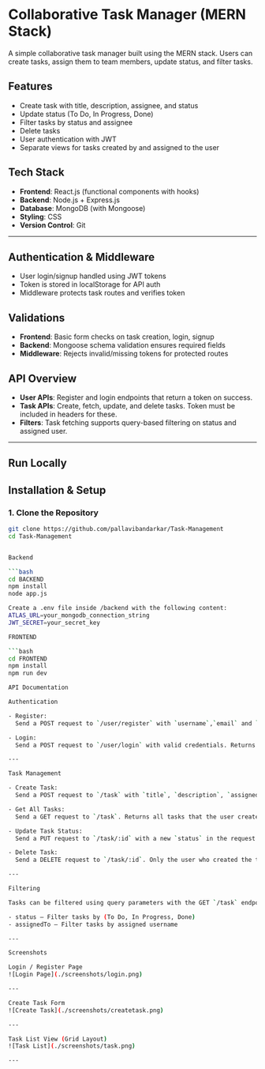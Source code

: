 # Collaborative Task Manager (MERN Stack)

A simple collaborative task manager built using the MERN stack. Users can create tasks, assign them to team members, update status, and filter tasks.

## Features

- Create task with title, description, assignee, and status
- Update status (To Do, In Progress, Done)
- Filter tasks by status and assignee
- Delete tasks
- User authentication with JWT
- Separate views for tasks created by and assigned to the user


## Tech Stack

- **Frontend**: React.js (functional components with hooks)
- **Backend**: Node.js + Express.js
- **Database**: MongoDB (with Mongoose)
- **Styling**: CSS 
- **Version Control**: Git

---

## Authentication & Middleware

- User login/signup handled using JWT tokens
- Token is stored in localStorage for API auth
- Middleware protects task routes and verifies token


## Validations

- **Frontend**: Basic form checks on task creation, login, signup
- **Backend**: Mongoose schema validation ensures required fields
- **Middleware**: Rejects invalid/missing tokens for protected routes


## API Overview

- **User APIs**: Register and login endpoints that return a token on success.
- **Task APIs**: Create, fetch, update, and delete tasks. Token must be included in headers for these.
- **Filters**: Task fetching supports query-based filtering on status and assigned user.

---

## Run Locally
## Installation & Setup

### 1. Clone the Repository

```bash
git clone https://github.com/pallavibandarkar/Task-Management
cd Task-Management


Backend

```bash
cd BACKEND
npm install
node app.js

Create a .env file inside /backend with the following content:
ATLAS_URL=your_mongodb_connection_string
JWT_SECRET=your_secret_key

FRONTEND

```bash
cd FRONTEND
npm install
npm run dev

API Documentation

Authentication

- Register: 
  Send a POST request to `/user/register` with `username`,`email` and `password` in the body to create a new user account.

- Login:  
  Send a POST request to `/user/login` with valid credentials. Returns a JWT token on success. This token is required for accessing protected routes.

---

Task Management

- Create Task:
  Send a POST request to `/task` with `title`, `description`, `assignedTo`, and `status`. Only authenticated users can create tasks.

- Get All Tasks:  
  Send a GET request to `/task`. Returns all tasks that the user created or was assigned to. You can apply filters using query parameters like `status` or `assignedTo`.

- Update Task Status: 
  Send a PUT request to `/task/:id` with a new `status` in the request body. Only the assignee can update the task status.

- Delete Task:  
  Send a DELETE request to `/task/:id`. Only the user who created the task can delete it.

---

Filtering

Tasks can be filtered using query parameters with the GET `/task` endpoint:

- status – Filter tasks by (To Do, In Progress, Done)
- assignedTo – Filter tasks by assigned username

---

Screenshots

Login / Register Page
![Login Page](./screenshots/login.png)

---

Create Task Form
![Create Task](./screenshots/createtask.png)

---

Task List View (Grid Layout)
![Task List](./screenshots/task.png)

---





